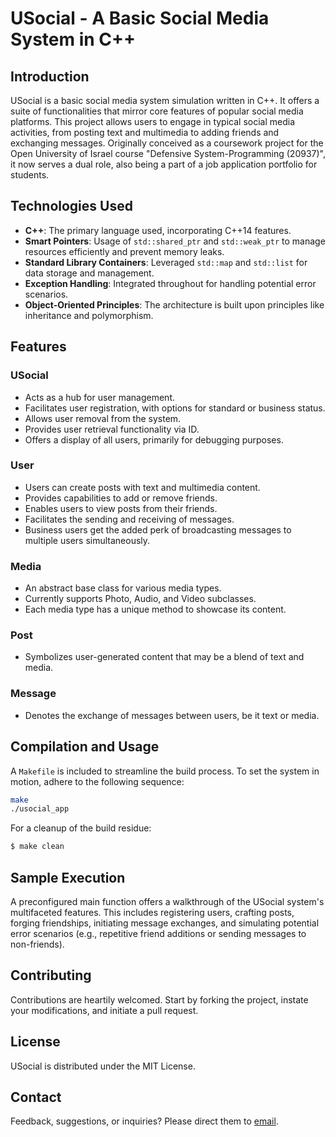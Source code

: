 # USocial - A Basic Social Media System in C++

## Introduction

USocial is a basic social media system simulation written in C++. It offers a suite of functionalities that mirror core features of popular social media platforms. This project allows users to engage in typical social media activities, from posting text and multimedia to adding friends and exchanging messages. Originally conceived as a coursework project for the Open University of Israel course "Defensive System-Programming (20937)", it now serves a dual role, also being a part of a job application portfolio for students.

## Technologies Used

- **C++**: The primary language used, incorporating C++14 features.
- **Smart Pointers**: Usage of `std::shared_ptr` and `std::weak_ptr` to manage resources efficiently and prevent memory leaks.
- **Standard Library Containers**: Leveraged `std::map` and `std::list` for data storage and management.
- **Exception Handling**: Integrated throughout for handling potential error scenarios.
- **Object-Oriented Principles**: The architecture is built upon principles like inheritance and polymorphism.

## Features

### USocial

- Acts as a hub for user management.
- Facilitates user registration, with options for standard or business status.
- Allows user removal from the system.
- Provides user retrieval functionality via ID.
- Offers a display of all users, primarily for debugging purposes.

### User

- Users can create posts with text and multimedia content.
- Provides capabilities to add or remove friends.
- Enables users to view posts from their friends.
- Facilitates the sending and receiving of messages.
- Business users get the added perk of broadcasting messages to multiple users simultaneously.

### Media

- An abstract base class for various media types.
- Currently supports Photo, Audio, and Video subclasses.
- Each media type has a unique method to showcase its content.

### Post

- Symbolizes user-generated content that may be a blend of text and media.

### Message

- Denotes the exchange of messages between users, be it text or media.

## Compilation and Usage

A `Makefile` is included to streamline the build process. To set the system in motion, adhere to the following sequence:

```bash
make
./usocial_app
```

For a cleanup of the build residue:

```bash
$ make clean
```

## Sample Execution

A preconfigured main function offers a walkthrough of the USocial system's multifaceted features. This includes registering users, crafting posts, forging friendships, initiating message exchanges, and simulating potential error scenarios (e.g., repetitive friend additions or sending messages to non-friends).

## Contributing

Contributions are heartily welcomed. Start by forking the project, instate your modifications, and initiate a pull request.

## License

USocial is distributed under the MIT License.

## Contact

Feedback, suggestions, or inquiries? Please direct them to [email](mailto:dor.pascal@gmail.com).
